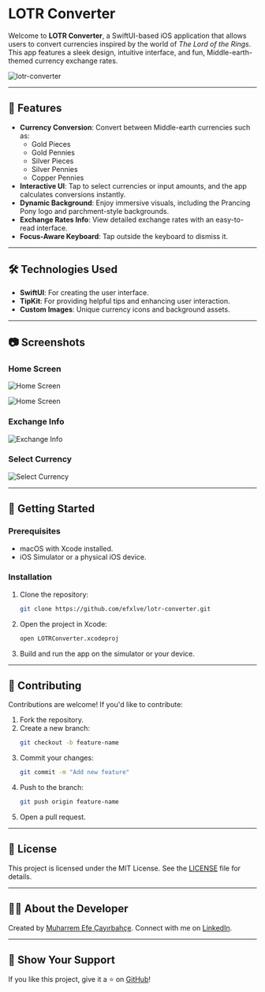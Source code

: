 # LOTR Converter

Welcome to **LOTR Converter**, a SwiftUI-based iOS application that allows users to convert currencies inspired by the world of *The Lord of the Rings*. This app features a sleek design, intuitive interface, and fun, Middle-earth-themed currency exchange rates.

![lotr-converter](https://github.com/user-attachments/assets/4a0e01e0-d3fa-4813-a04a-f84946f39786)

---

## 📜 Features

- **Currency Conversion**: Convert between Middle-earth currencies such as:
  - Gold Pieces
  - Gold Pennies
  - Silver Pieces
  - Silver Pennies
  - Copper Pennies
- **Interactive UI**: Tap to select currencies or input amounts, and the app calculates conversions instantly.
- **Dynamic Background**: Enjoy immersive visuals, including the Prancing Pony logo and parchment-style backgrounds.
- **Exchange Rates Info**: View detailed exchange rates with an easy-to-read interface.
- **Focus-Aware Keyboard**: Tap outside the keyboard to dismiss it.

---

## 🛠️ Technologies Used

- **SwiftUI**: For creating the user interface.
- **TipKit**: For providing helpful tips and enhancing user interaction.
- **Custom Images**: Unique currency icons and background assets.

---

## 📷 Screenshots

### Home Screen
![Home Screen](https://github.com/user-attachments/assets/79500d30-48ef-4c28-9bd3-fb9e1b052f5a)

![Home Screen](https://github.com/user-attachments/assets/31ece68e-0394-41e0-b328-02c9901ed6b8)

### Exchange Info
![Exchange Info](./screenshots/exchange_info.png)

### Select Currency
![Select Currency](./screenshots/select_currency.png)

---

## 🚀 Getting Started

### Prerequisites
- macOS with Xcode installed.
- iOS Simulator or a physical iOS device.

### Installation
1. Clone the repository:
   ```bash
   git clone https://github.com/efxlve/lotr-converter.git
   ```
2. Open the project in Xcode:
   ```bash
   open LOTRConverter.xcodeproj
   ```
3. Build and run the app on the simulator or your device.

---

## 🤝 Contributing

Contributions are welcome! If you'd like to contribute:
1. Fork the repository.
2. Create a new branch:
   ```bash
   git checkout -b feature-name
   ```
3. Commit your changes:
   ```bash
   git commit -m "Add new feature"
   ```
4. Push to the branch:
   ```bash
   git push origin feature-name
   ```
5. Open a pull request.

---

## 📜 License

This project is licensed under the MIT License. See the [LICENSE](./LICENSE) file for details.

---

## 🧙‍♂️ About the Developer

Created by [Muharrem Efe Çayırbahçe](https://github.com/efxlve). Connect with me on [LinkedIn](https://www.linkedin.com/in/efxlve/).

---

## 🌟 Show Your Support

If you like this project, give it a ⭐️ on [GitHub](https://github.com/efxlve/lotr-converter)!
